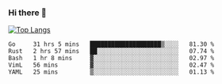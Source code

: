 ### Hi there 👋

<!--
**3Xpl0it3r/3Xpl0it3r** is a ✨ _special_ ✨ repository because its `README.md` (this file) appears on your GitHub profile.

Here are some ideas to get you started:

- 🔭 I’m currently working on ...
- 🌱 I’m currently learning ...
- 👯 I’m looking to collaborate on ...
- 🤔 I’m looking for help with ...
- 💬 Ask me about ...
- 📫 How to reach me: ...
- 😄 Pronouns: ...
- ⚡ Fun fact: ...
-->


[![Top Langs](https://github-readme-stats.vercel.app/api/top-langs/?username=3Xpl0it3r&layout=compact)](https://github.com/3Xpl0it3r/3Xpl0it3r)

<!--START_SECTION:waka-->
```text
Go     31 hrs 5 mins   ████████████████████▒░░░░   81.30 % 
Rust   2 hrs 57 mins   ██░░░░░░░░░░░░░░░░░░░░░░░   07.74 % 
Bash   1 hr 8 mins     ▓░░░░░░░░░░░░░░░░░░░░░░░░   02.97 % 
VimL   56 mins         ▓░░░░░░░░░░░░░░░░░░░░░░░░   02.47 % 
YAML   25 mins         ▒░░░░░░░░░░░░░░░░░░░░░░░░   01.13 % 
```
<!--END_SECTION:waka-->
